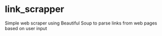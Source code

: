 # link_scrapper
Simple web scraper using Beautiful Soup to parse links from web pages based on user input
